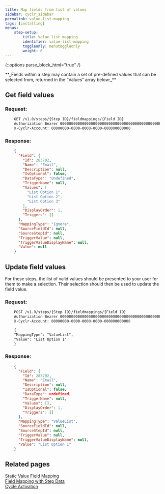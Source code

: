 ```yaml
---
title: Map fields from list of values
sidebar: cyclr_sidebar
permalink: value-list-mapping
tags: [installing]
menus:
    step-setup:
        title: Value list mapping
        identifier: value-list-mapping
        toggleonly: menutoggleonly
        weight: 6
---
```

{::options parse_block_html="true" /}
<section class="card">
**_Fields within a step may contain a set of pre-defined values that can be selected from, returned in the “Values” array below:_**

</section>
<section class="card">

## Get field values

### Request:

```html
    GET /v1.0/steps/{Step ID}/fieldmappings/{Field ID}
    Authorization Bearer 0000000000000000000000000000000000000000000000000000000000000000
    X-Cyclr-Account: 00000000-0000-0000-0000-000000000000
```

### Response:

```json
    {
      "Field": {
        "Id": 283792,
        "Name": "Email",
        "Description": null,
        "IsOptional": false,
        "DataType": "Undefined",
        "TriggerName": null,
        "Values": [
          "List Option 1",
          "List Option 2",
          "List Option 3"
        ],
        "DisplayOrder": 1,
        "Triggers": []
      },
      "MappingType": "Ignore",
      "SourceFieldId": null,
      "SourceStepId": null,
      "TriggerValue": null,
      "TriggerValueDisplayName": null,
      "Value": null
    }
```

</section>
<section class="card">

## Update field values

For these steps, the list of valid values should be presented to your user for them to make a selection. Their selection should then be used to update the field value.

### Request:

```html
    POST /v1.0/steps/{Step ID}/fieldmappings/{Field ID} 
    Authorization Bearer 0000000000000000000000000000000000000000000000000000000000000000
    X-Cyclr-Account: 00000000-0000-0000-0000-000000000000

    {
    "MappingType": "ValueList",
    "Value": "List Option 1"
    }
```

### Response:

```json
    {
      "Field": {
        "Id": 283792,
        "Name": "Email",
        "Description": null,
        "IsOptional": false,
        "DataType": undefined,
        "TriggerName": null,
        "Values": [],
        "DisplayOrder": 1,
        "Triggers": []
      },
      "MappingType": "ValueList",
      "SourceFieldId": null,
      "SourceStepId": null,
      "TriggerValue": null,
      "TriggerValueDisplayName": null,
      "Value": "List Option 1" 
    }
```
</section>
<section class="card">

## Related pages

[Static Value Field Mapping](./static-value-mapping)  
[Field Mapping with Step Data](./field-mapping-with-step-data)  
[Cycle Activation](./cycle-activation)
</section>
